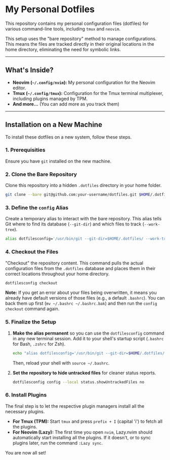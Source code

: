 # My Personal Dotfiles

This repository contains my personal configuration files (dotfiles) for various command-line tools, including `tmux` and `neovim`.

This setup uses the "bare repository" method to manage configurations. This means the files are tracked directly in their original locations in the home directory, eliminating the need for symbolic links.

---

## What's Inside?

- **Neovim (`~/.config/nvim`):** My personal configuration for the Neovim editor.
- **Tmux (`~/.config/tmux`):** Configuration for the Tmux terminal multiplexer, including plugins managed by TPM.
- **And more...** (You can add more as you track them)

---

## Installation on a New Machine

To install these dotfiles on a new system, follow these steps.

### 1. Prerequisities

Ensure you have `git` installed on the new machine.

### 2. Clone the Bare Repository

Clone this repository into a hidden `.dotfiles` directory in your home folder.

```bash
git clone --bare git@github.com:your-username/dotfiles.git $HOME/.dotfiles
```

### 3. Define the `config` Alias

Create a temporary alias to interact with the bare repository. This alias tells Git where to find its database (`--git-dir`) and which files to track (`--work-tree`).

```bash
alias dotfilesconfig='/usr/bin/git --git-dir=$HOME/.dotfiles/ --work-tree=$HOME'
```

### 4. Checkout the Files

"Checkout" the repository content. This command pulls the actual configuration files from the `.dotfiles` database and places them in their correct locations throughout your home directory.

```bash
dotfilesconfig checkout
```

**Note:** If you get an error about your files being overwritten, it means you already have default versions of those files (e.g., a default `.bashrc`). You can back them up first (`mv ~/.bashrc ~/.bashrc.bak`) and then run the `config checkout` command again.

### 5. Finalize the Setup

1.  **Make the alias permanent** so you can use the `dotfilesconfig` command in any new terminal session. Add it to your shell's startup script (`.bashrc` for Bash, `.zshrc` for Zsh).

    ```bash
    echo "alias dotfilesconfig='/usr/bin/git --git-dir=$HOME/.dotfiles/ --work-tree=$HOME'" >> ~/.bashrc
    ```

    Then, reload your shell with `source ~/.bashrc`.

2.  **Set the repository to hide untracked files** for cleaner status reports.
    ```bash
    dotfilesconfig config --local status.showUntrackedFiles no
    ```

### 6. Install Plugins

The final step is to let the respective plugin managers install all the necessary plugins.

- **For Tmux (TPM):** Start `tmux` and press `prefix + I` (capital 'i') to fetch all the plugins.
- **For Neovim (Lazy):** The first time you open `nvim`, Lazy.nvim should automatically start installing all the plugins. If it doesn't, or to sync plugins later, run the command `:Lazy sync`.

You are now all set!
